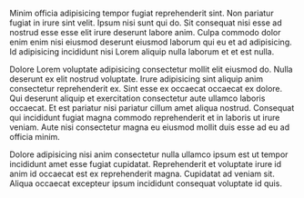Minim officia adipisicing tempor fugiat reprehenderit sint. Non pariatur fugiat in irure sint velit. Ipsum nisi sunt qui do. Sit consequat nisi esse ad nostrud esse esse elit irure deserunt labore anim. Culpa commodo dolor enim enim nisi eiusmod deserunt eiusmod laborum qui eu et ad adipisicing. Id adipisicing incididunt nisi Lorem aliquip nulla laborum et et est nulla.

Dolore Lorem voluptate adipisicing consectetur mollit elit eiusmod do. Nulla deserunt ex elit nostrud voluptate. Irure adipisicing sint aliquip anim consectetur reprehenderit ex. Sint esse ex occaecat occaecat ex dolore. Qui deserunt aliquip et exercitation consectetur aute ullamco laboris occaecat. Et est pariatur nisi pariatur cillum amet aliqua nostrud. Consequat qui incididunt fugiat magna commodo reprehenderit et in laboris ut irure veniam. Aute nisi consectetur magna eu eiusmod mollit duis esse ad eu ad officia minim.

Dolore adipisicing nisi anim consectetur nulla ullamco ipsum est ut tempor incididunt amet esse fugiat cupidatat. Reprehenderit et voluptate irure id anim id occaecat est ex reprehenderit magna. Cupidatat ad veniam sit. Aliqua occaecat excepteur ipsum incididunt consequat voluptate id quis.

